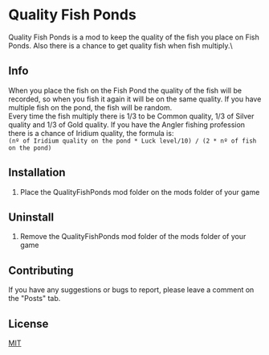 ﻿# Quality Fish Ponds

Quality Fish Ponds is a mod to keep the quality of the fish you place on Fish Ponds. Also there is a chance to get quality fish when fish multiply.\

## Info
When you place the fish on the Fish Pond the quality of the fish will be recorded, so when you fish it again it will be on the same quality. If you have multiple fish on the pond, the fish will be random.\
Every time the fish multiply there is 1/3 to be Common quality, 1/3 of Silver quality and 1/3 of Gold quality. 
If you have the Angler fishing profession there is a chance of Iridium quality, the formula is:\
``(nº of Iridium quality on the pond * Luck level/10) / (2 * nº of fish on the pond)``

## Installation

1. Place the QualityFishPonds  mod folder on the mods folder of your game

## Uninstall
1. Remove the QualityFishPonds mod folder of the mods folder of your game

## Contributing
If you have any suggestions or bugs to report, please leave a comment on the "Posts" tab.

## License
[MIT](https://choosealicense.com/licenses/mit/)